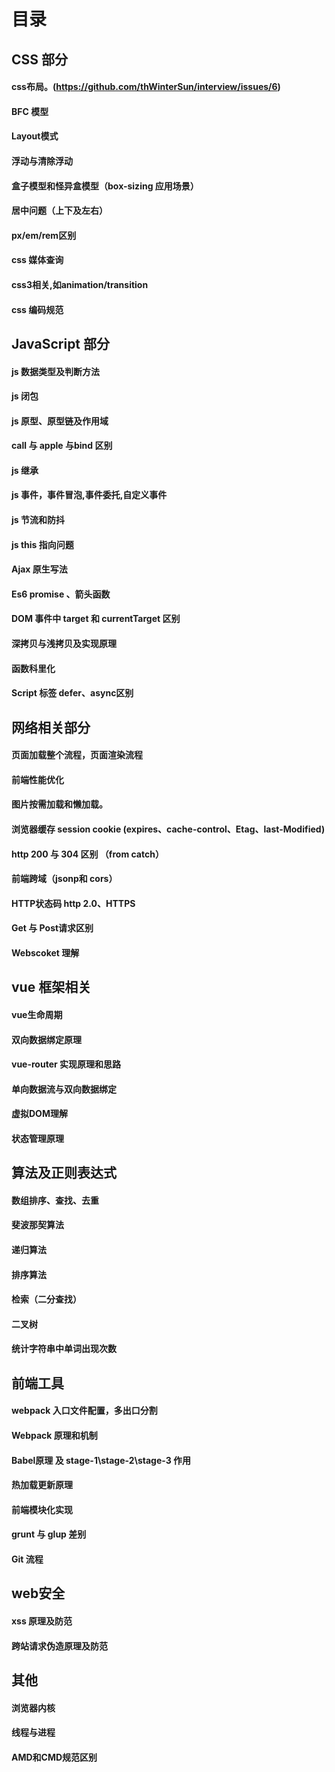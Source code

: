 
# 目录

## CSS 部分

#### css布局。(https://github.com/thWinterSun/interview/issues/6)
#### BFC 模型
#### Layout模式
#### 浮动与清除浮动
#### 盒子模型和怪异盒模型（box-sizing 应用场景）
#### 居中问题（上下及左右）
#### px/em/rem区别
#### css 媒体查询
#### css3相关,如animation/transition
#### css 编码规范

## JavaScript 部分

#### js 数据类型及判断方法
#### js 闭包
#### js 原型、原型链及作用域
#### call 与 apple 与bind 区别
#### js 继承
#### js 事件，事件冒泡,事件委托,自定义事件
#### js 节流和防抖
#### js this 指向问题
#### Ajax 原生写法
#### Es6 promise 、箭头函数
#### DOM 事件中 target 和 currentTarget 区别
#### 深拷贝与浅拷贝及实现原理
#### 函数科里化
#### Script 标签 defer、async区别

## 网络相关部分

#### 页面加载整个流程，页面渲染流程
#### 前端性能优化
#### 图片按需加载和懒加载。
#### 浏览器缓存 session cookie (expires、cache-control、Etag、last-Modified)
#### http 200 与 304 区别 （from catch）
#### 前端跨域（jsonp和 cors）
#### HTTP状态码 http 2.0、HTTPS
#### Get 与 Post请求区别
#### Webscoket 理解

## vue 框架相关

#### vue生命周期
#### 双向数据绑定原理
#### vue-router 实现原理和思路
#### 单向数据流与双向数据绑定
#### 虚拟DOM理解
#### 状态管理原理

## 算法及正则表达式
#### 数组排序、查找、去重
#### 斐波那契算法
#### 递归算法
#### 排序算法
#### 检索（二分查找）
#### 二叉树
#### 统计字符串中单词出现次数

## 前端工具
#### webpack 入口文件配置，多出口分割
#### Webpack 原理和机制
#### Babel原理 及 stage-1\stage-2\stage-3 作用 
#### 热加载更新原理
#### 前端模块化实现
#### grunt 与 glup 差别
#### Git 流程

## web安全
#### xss 原理及防范
#### 跨站请求伪造原理及防范

## 其他

#### 浏览器内核
#### 线程与进程
#### AMD和CMD规范区别






